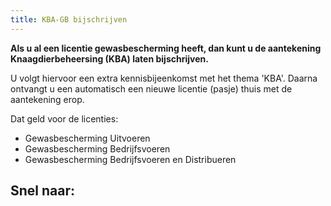 ```yaml
---
title: KBA-GB bijschrijven
---
```

**Als u al een licentie gewasbescherming heeft, dan kunt u de aantekening Knaagdierbeheersing (KBA) laten bijschrijven.**

U volgt hiervoor een extra kennisbijeenkomst met het thema 'KBA'. Daarna ontvangt u een automatisch een nieuwe licentie (pasje) thuis met de aantekening erop.

Dat geld voor de licenties:

* Gewasbescherming Uitvoeren
* Gewasbescherming Bedrijfsvoeren 
* Gewasbescherming Bedrijfsvoeren en Distribueren

## Snel naar:

<link-container>
<link-button link='{"name": "Inloggen","url": "https://erkenningen.nl"}' />
</link-container>
